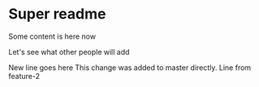 # Super readme

Some content is here now

Let's see what other people will add

New line goes here
This change was added to master directly.
Line from feature-2
